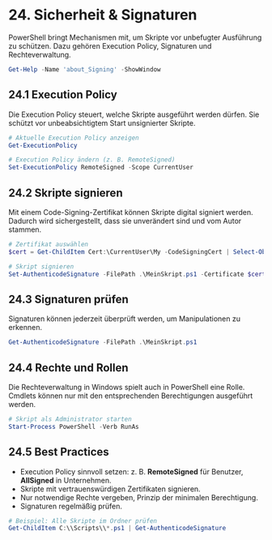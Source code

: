 # 24. Sicherheit & Signaturen

PowerShell bringt Mechanismen mit, um Skripte vor unbefugter Ausführung zu schützen. Dazu gehören Execution Policy, Signaturen und Rechteverwaltung.

```powershell
Get-Help -Name 'about_Signing' -ShowWindow
```

## 24.1 Execution Policy

Die Execution Policy steuert, welche Skripte ausgeführt werden dürfen. Sie schützt vor unbeabsichtigtem Start unsignierter Skripte.

```powershell
# Aktuelle Execution Policy anzeigen
Get-ExecutionPolicy

# Execution Policy ändern (z. B. RemoteSigned)
Set-ExecutionPolicy RemoteSigned -Scope CurrentUser
```

## 24.2 Skripte signieren

Mit einem Code-Signing-Zertifikat können Skripte digital signiert werden. Dadurch wird sichergestellt, dass sie unverändert sind und vom Autor stammen.

```powershell
# Zertifikat auswählen
$cert = Get-ChildItem Cert:\CurrentUser\My -CodeSigningCert | Select-Object -First 1

# Skript signieren
Set-AuthenticodeSignature -FilePath .\MeinSkript.ps1 -Certificate $cert
```

## 24.3 Signaturen prüfen

Signaturen können jederzeit überprüft werden, um Manipulationen zu erkennen.

```powershell
Get-AuthenticodeSignature -FilePath .\MeinSkript.ps1
```

## 24.4 Rechte und Rollen

Die Rechteverwaltung in Windows spielt auch in PowerShell eine Rolle. Cmdlets können nur mit den entsprechenden Berechtigungen ausgeführt werden.

```powershell
# Skript als Administrator starten
Start-Process PowerShell -Verb RunAs
```

## 24.5 Best Practices

* Execution Policy sinnvoll setzen: z. B. **RemoteSigned** für Benutzer, **AllSigned** in Unternehmen.
* Skripte mit vertrauenswürdigen Zertifikaten signieren.
* Nur notwendige Rechte vergeben, Prinzip der minimalen Berechtigung.
* Signaturen regelmäßig prüfen.

```powershell
# Beispiel: Alle Skripte im Ordner prüfen
Get-ChildItem C:\\Scripts\\*.ps1 | Get-AuthenticodeSignature
```
